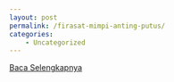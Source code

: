 ```yaml
---
layout: post
permalink: /firasat-mimpi-anting-putus/
categories:
    - Uncategorized
---
```


[Baca Selengkapnya](/07)